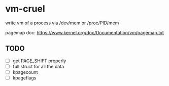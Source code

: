 # vm-cruel

write vm of a process via /dev/mem or /proc/PID/mem

pagemap doc: https://www.kernel.org/doc/Documentation/vm/pagemap.txt

## TODO
- [ ] get PAGE_SHIFT properly
- [ ] full struct for all the data
- [ ] kpagecount
- [ ] kpageflags

